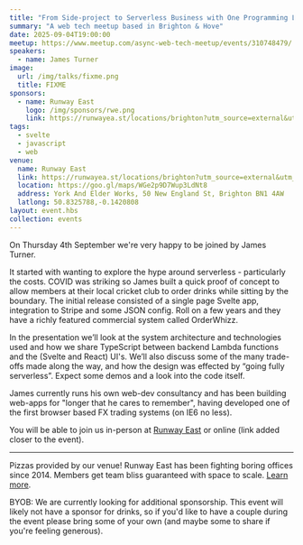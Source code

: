 ```yaml
---
title: "From Side-project to Serverless Business with One Programming Language - TypeScript"
summary: "A web tech meetup based in Brighton & Hove"
date: 2025-09-04T19:00:00
meetup: https://www.meetup.com/async-web-tech-meetup/events/310748479/
speakers:
  - name: James Turner
image:
  url: /img/talks/fixme.png
  title: FIXME
sponsors:
  - name: Runway East
    logo: /img/sponsors/rwe.png
    link: https://runwayea.st/locations/brighton?utm_source=external&utm_medium=event&utm_campaign=sponsorship
tags:
  - svelte
  - javascript
  - web
venue:
  name: Runway East
  link: https://runwayea.st/locations/brighton?utm_source=external&utm_medium=event&utm_campaign=sponsorship
  location: https://goo.gl/maps/WGe2p9D7Wup3LdNt8
  address: York And Elder Works, 50 New England St, Brighton BN1 4AW
  latlong: 50.8325788,-0.1420808
layout: event.hbs
collection: events
---
```


On Thursday 4th September we're very happy to be joined by James Turner.

It started with wanting to explore the hype around serverless - particularly the costs. COVID was striking so James built a quick proof of concept to allow members at their local cricket club to order drinks while sitting by the boundary. The initial release consisted of a single page Svelte app, integration to Stripe and some JSON config. Roll on a few years and they have a richly featured commercial system called OrderWhizz.

In the presentation we’ll look at the system architecture and technologies used and how we share TypeScript between backend Lambda functions and the (Svelte and React) UI's. We’ll also discuss some of the many trade-offs made along the way, and how the design was effected by “going fully serverless”. Expect some demos and a look into the code itself.

James currently runs his own web-dev consultancy and has been building web-apps for "longer that he cares to remember", having developed one of the first browser based FX trading systems (on IE6 no less).

You will be able to join us in-person at [Runway East](https://runwayea.st/locations/brighton?utm_source=external&utm_medium=event&utm_campaign=sponsorship) or online (link added closer to the event).

---

Pizzas provided by our venue! Runway East has been fighting boring offices since 2014. Members get team bliss guaranteed with space to scale. [Learn more](https://runwayea.st/locations/brighton?utm_source=external&utm_medium=event&utm_campaign=sponsorship).

BYOB: We are currently looking for additional sponsorship. This event will likely not have a sponsor for drinks, so if you'd like to have a couple during the event please bring some of your own (and maybe some to share if you're feeling generous).
